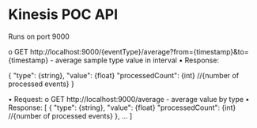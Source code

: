 # Kinesis POC API

Runs on port 9000

o GET 
http://localhost:9000/{eventType}/average?from={timestamp}&to={timestamp} - average sample type value in interval
• Response:

{ "type": {string}, "value": {float} "processedCount": {int} //{number of processed events} }


• Request:
o GET http://localhost:9000/average - average value by type
• Response:
[
{ "type": {string}, "value": {float} "processedCount": {int} //{number of processed events} },
…
]
